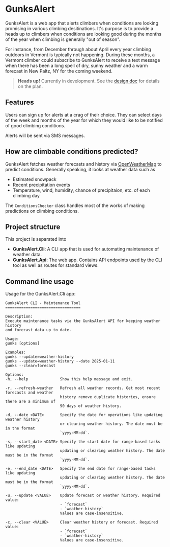 # GunksAlert
GunksAlert is a web app that alerts climbers when conditions are looking promising in various climbing desitinations. It's purpose is to provide a heads up to climbers when conditions are looking good during the months of the year when climbing is generally "out of season".

For instance, from December through about April every year climbing outdoors in Vermont is typically not happening. During these months, a Vermont climber could subscribe to GunksAlert to receive a text message when there has been a long spell of dry, sunny weather and a warm forecast in New Paltz, NY for the coming weekend.

> **Heads up!** Currently in development. See the [design doc](./docs/design.md) for details on the plan.

## Features
Users can sign up for alerts at a crag of their choice. They can select days of the week and months of the year for which they would like to be notified of good climbing conditions.

Alerts will be sent via SMS messages.

## How are climbable conditions predicted?
GunksAlert fetches weather forecasts and history via [OpenWeatherMap](https://openweathermap.org/) to predict conditions. Generally speaking, it looks at weather data such as

- Estimated snowpack
- Recent precipitation events
- Temperature, wind, humidity, chance of precipitaion, etc. of each climbing day

The `ConditionsChecker` class handles most of the works of making predictions on climbing conditions.

## Project structure
This project is separated into

- **GunksAlert.Cli**: A CLI app that is used for automating maintenance of weather data.
- **GunksAlert.Api**: The web app. Contains API endpoints used by the CLI tool as well as routes for standard views.

## Command line usage
Usage for the GunksAlert.Cli app:

```
GunksAlert CLI - Maintenance Tool
=================================

Description:
Execute maintenance tasks via the GunksAlert API for keeping weather history 
and forecast data up to date.

Usage:
gunks [options]

Examples:
gunks --update=weather-history
gunks --update=weather-history --date 2025-01-11
gunks --clear=forecast

Options:
-h, --help              Show this help message and exit.

-r, --refresh-weather   Refresh all weather records. Get most recent forecasts and weather
                        history remove duplicate histories, ensure there are a minimum of
                        90 days of weather history.

-d, --date <DATE>       Specify the date for operations like updating weather history
                        or clearing weather history. The date must be in the format
                        `yyyy-MM-dd`.

-s, --start_date <DATE> Specify the start date for range-based tasks like updating
                        updating or clearing weather history. The date must be in the format
                        `yyyy-MM-dd`.

-e, --end_date <DATE>   Specify the end date for range-based tasks like updating
                        updating or clearing weather history. The date must be in the format
                        `yyyy-MM-dd`.

-u, --update <VALUE>    Update forecast or weather history. Required value:
                        - `forecast`
                        - `weather-history`
                        Values are case-insensitive.

-c, --clear <VALUE>     Clear weather history or forecast. Required value:
                        - `forecast`
                        - `weather-history`
                        Values are case-insensitive.
```
